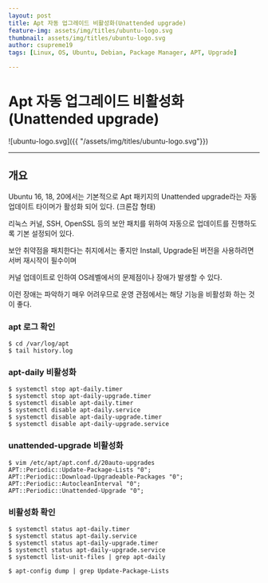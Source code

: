 ```yaml
---
layout: post
title: Apt 자동 업그레이드 비활성화(Unattended upgrade)
feature-img: assets/img/titles/ubuntu-logo.svg
thumbnail: assets/img/titles/ubuntu-logo.svg
author: csupreme19
tags: [Linux, OS, Ubuntu, Debian, Package Manager, APT, Upgrade]

---
```


# Apt 자동 업그레이드 비활성화(Unattended upgrade)

![ubuntu-logo.svg]({{ "/assets/img/titles/ubuntu-logo.svg"}})

---
## 개요

Ubuntu 16, 18, 20에서는 기본적으로 Apt 패키지의 Unattended upgrade라는 자동 업데이트 타이머가 활성화 되어 있다. (크론잡 형태)

리눅스 커널, SSH, OpenSSL 등의 보안 패치를 위하여 자동으로  업데이트를 진행하도록 기본 설정되어 있다.

보안 취약점을 패치한다는 취지에서는 좋지만 Install, Upgrade된 버전을 사용하려면 서버 재시작이 필수이며

커널 업데이트로 인하여 OS레벨에서의 문제점이나 장애가 발생할 수 있다.

이런 장애는 파악하기 매우 어려우므로 운영 관점에서는 해당 기능을 비활성화 하는 것이 좋다.

### apt 로그 확인
```shell
$ cd /var/log/apt
$ tail history.log
```

### apt-daily 비활성화
```shell
$ systemctl stop apt-daily.timer
$ systemctl stop apt-daily-upgrade.timer
$ systemctl disable apt-daily.timer
$ systemctl disable apt-daily.service
$ systemctl disable apt-daily-upgrade.timer
$ systemctl disable apt-daily-upgrade.service
```

### unattended-upgrade 비활성화
```shell
$ vim /etc/apt/apt.conf.d/20auto-upgrades
APT::Periodic::Update-Package-Lists "0";
APT::Periodic::Download-Upgradeable-Packages "0";
APT::Periodic::AutocleanInterval "0";
APT::Periodic::Unattended-Upgrade "0";
```

### 비활성화 확인
```shell
$ systemctl status apt-daily.timer
$ systemctl status apt-daily.service
$ systemctl status apt-daily-upgrade.timer
$ systemctl status apt-daily-upgrade.service
$ systemctl list-unit-files | grep apt-daily

$ apt-config dump | grep Update-Package-Lists
```

